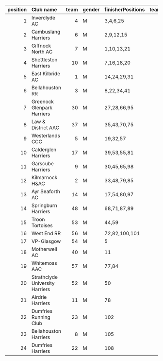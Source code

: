 |   position | Club name                       |   team | gender   | finisherPositions   |   teamPoints |   penaltyPoints |   totalPoints |   totalFinishers | Website                                    |
|-----------:|:--------------------------------|-------:|:---------|:--------------------|-------------:|----------------:|--------------:|-----------------:|:-------------------------------------------|
|          1 | Inverclyde AC                   |      4 | M        | 3,4,6,25            |           38 |               0 |            38 |                5 | https://www.inverclydeac.org/              |
|          2 | Cambuslang Harriers             |      6 | M        | 2,9,12,15           |           38 |               0 |            38 |               13 | https://cambuslangharriers.org/            |
|          3 | Giffnock North AC               |      7 | M        | 1,10,13,21          |           45 |               0 |            45 |                6 | https://www.giffnocknorth.co.uk/           |
|          4 | Shettleston Harriers            |     10 | M        | 7,16,18,20          |           61 |               0 |            61 |                8 | http://shettlestonharriers.org.uk/         |
|          5 | East Kilbride AC                |      1 | M        | 14,24,29,31         |           98 |               0 |            98 |               10 | http://www.ekac.org.uk/                    |
|          6 | Bellahouston RR                 |      3 | M        | 8,22,34,41          |          105 |               0 |           105 |               12 | https://www.bellahoustonroadrunners.co.uk/ |
|          7 | Greenock Glenpark Harriers      |     30 | M        | 27,28,66,95         |          216 |               0 |           216 |                5 | https://greenockglenparkharriers.com/      |
|          8 | Law & District AAC              |     37 | M        | 35,43,70,75         |          223 |               0 |           223 |                9 | http://www.lawaac.co.uk/                   |
|          9 | Westerlands CCC                 |      5 | M        | 19,32,57            |          108 |             119 |           227 |                3 | https://westerlandsccc.co.uk/              |
|         10 | Calderglen Harriers             |     17 | M        | 39,53,55,81         |          228 |               0 |           228 |                6 | http://www.calderglenharriers.org.uk/      |
|         11 | Garscube Harriers               |      9 | M        | 30,45,65,98         |          238 |               0 |           238 |                4 | https://www.garscubeharriers.org.uk/       |
|         12 | Kilmarnock H&AC                 |      2 | M        | 33,48,79,85         |          245 |               0 |           245 |                4 | http://www.kilmarnockharriers.com/         |
|         13 | Ayr Seaforth AC                 |     14 | M        | 17,54,80,97         |          248 |               0 |           248 |                4 | https://www.ayrseaforth.co.uk/             |
|         14 | Springburn Harriers             |     48 | M        | 68,71,87,89         |          315 |               0 |           315 |                4 | https://www.springburnharriers.co.uk/      |
|         15 | Troon Tortoises                 |     53 | M        | 44,59               |          103 |             238 |           341 |                2 | http://troontortoises.co.uk                |
|         16 | West End RR                     |     56 | M        | 72,82,100,101       |          355 |               0 |           355 |                5 | https://www.westendroadrunners.co.uk/      |
|         17 | VP-Glasgow                      |     54 | M        | 5                   |            5 |             357 |           362 |                1 | https://www.vp-glasgow.com                 |
|         18 | Motherwell AC                   |     40 | M        | 11                  |           11 |             357 |           368 |                1 | https://motherwellac.com/                  |
|         19 | Whitemoss AAC                   |     57 | M        | 77,84               |          161 |             238 |           399 |                2 | https://whitemossaac.co.uk/                |
|         20 | Strathclyde University Harriers |     52 | M        | 50                  |           50 |             357 |           407 |                1 | nan                                        |
|         21 | Airdrie Harriers                |     11 | M        | 78                  |           78 |             357 |           435 |                1 | http://airdrieharriers.org/                |
|         22 | Dumfries Running Club           |     23 | M        | 102                 |          102 |             357 |           459 |                1 | nan                                        |
|         23 | Bellahouston Harriers           |      8 | M        | 105                 |          105 |             357 |           462 |                1 | http://www.bellahoustonharriers.co.uk/     |
|         24 | Dumfries Harriers               |     22 | M        | 108                 |          108 |             357 |           465 |                1 | nan                                        |